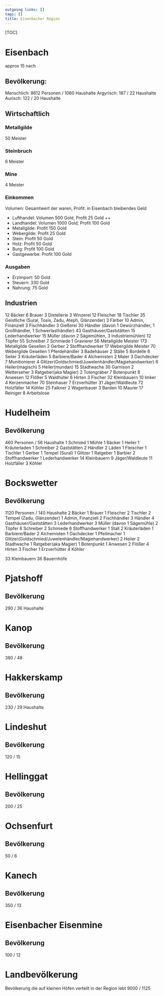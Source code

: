 ```yaml
---
outgoing links: []
tags: []
title: Eisenbacher Region
---
```

[TOC]

# Eisenbach
approx 15 nach
## Bevölkerung:
Menschlich: 8612 Personen / 1060 Haushalte
Argyrisch: 187 / 22 Haushalte
Aurisch: 122 / 20 Haushalte
## Wirtschaftlich
### Metallgilde
50 Meister 
### Steinbruch
6 Meister
### Mine 
4 Meister
### Einkommen
Volumen: Gesamtwert der waren,
Profit: in Eisenbach bleibendes Geld
* Lufthandel: Volumen 500 Gold, Profit 25 Gold ++
* Landhandel: Volumen 1000 Gold, Profit 100 Gold
* Metallgilde: Profit 150 Gold
* Webergilde: Profit 25 Gold
* Stein: Profit 50 Gold
* Holz: Profit 50 Gold
* Burg: Profit 100 Gold
* Gastgewerbe: Profit 100 Gold

### Ausgaben
* Erzimport: 50 Gold
* Steuern: 330 Gold
* Nahrung: 75 Gold

## Industrien
12 Bäcker
6 Brauer
3 Distellerie
3 Winzerei
12 Fleischer
18 Tischler
35 Geistliche (Sural, Tosis, Zadu, Ateph, Glänzender)
3 Färber
10 Admin, Finanziell
3 Fischhändler
3 Gießerei
30 Händler (davon 1 Gewürzhändler, 1 Großhändler, 1 Schwerlasthändler)
43 Gasthäuser/Gaststätten 
15 Lederhandwerker
15 Müller (davon 2 Sägemühlen, 3 Industriemühlen)
12 Töpfer
55 Schreiber
7 Schmiede
1 Gravierer
56 Metallgilde Meister
173 Metallgilde Gesellen
2 Gerber
2 Stoffhandwerker
17 Webergilde Meister
70 Webergilde Gesellen
1 Pferdehändler
3 Badehäuser
2 Ställe
5 Bordelle
6 Seiler
3 Kräuterläden
5 Barbiere/Bader
4 Alchemisten
2 Maler
3 Dachdecker
7 Munitionierer
4 Glitzer(Goldschmied/Juwelenhändler/Magiehandwerker)
6 Heiler(magisch)
5 Heiler(mundan)
15 Stadtwache
30 Garnison
2 Wetterseher
3 Ratgeber(aka Magier)
2 Totengräber
7 Botenpunkt
8 Anwesen
12 Flößer
5 Waldhüter
6 Hirten
3 Fischer
32 Kleinbauern
10 Imker
4 Kerzenmacher
70 Steinhauer 
7 Erzverhütter
31 Jäger/Waldleute
72 Holzfäller
14 Köhler
25 Falkner
2 Wagenbauer
3 Barden
10 Maurer
17 Reiniger
8 Arbeitslose


# Hudelheim
## Bevölkerung
460 Personen / 56 Haushalte
1 Schmied
1 Mühle
1 Bäcker
1 Heiler
1 Kräuterladen
1 Schreiber
2 Gaststätten
2 Händler
2 Läden
1 Fleischer
1 Tischler
1 Gerber
1 Tempel (Sural)
1 Glitzer
1 Ratgeber
1 Barbier
2 Stoffhandwerker
1 Lederhandwerker
14 Kleinbauern
9 Jäger/Waldleute
11 Holzfäller
3 Köhler


# Bockswetter
## Bevölkerung
1120 Personen / 140 Haushalte
2 Bäcker
1 Brauer
1 Fleischer
2 Tischler
2 Tempel (Zadu, Glänzender)
1 Admin, Finanziell
2 Fischhändler
3 Händler
4 Gasthäuser/Gaststätten 
3 Lederhandwerker
3 Müller (davon 1 Sägemühle)
2 Töpfer
6 Schreiber
2 Schmiede
6 Stoffhandwerker
1 Stall
2 Kräuterläden
1 Barbiere/Bader
2 Alchemisten
1 Dachdecker
1 Pfeilmacher
1 Glitzer(Goldschmied/Juwelenhändler/Magiehandwerker)
2 Heiler 
2 Stadtwache
1 Ratgeber(aka Magier)
1 Botenpunkt
1 Anwesen
2 Flößer
4 Hirten
3 Fischer
1 Erzverhütter
4 Köhler

33 Kleinbauern
36 Bauernhöfe


# Pjatshoff
## Bevölkerung
290 / 36 Haushalte

# Kanop
## Bevölkerung
380 / 48

# Hakkerskamp
## Bevölkerung
230 / 29 Haushalte

# Lindeshut
## Bevölkerung
120 / 15

# Hellinggat
## Bevölkerung
200 / 25

# Ochsenfurt
## Bevölkerung
50 / 6

# Kanech
## Bevölkerung
350 / 13

# Eisenbacher Eisenmine
## Bevölkerung
100 / 12

# Landbevölkerung
Bevölkerung die auf kleinen Höfen verteilt in der Region lebt
9000 / 1125

